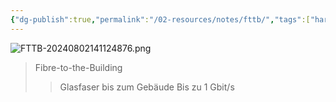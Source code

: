 ```yaml
---
{"dg-publish":true,"permalink":"/02-resources/notes/fttb/","tags":["hardware","netzwerk"],"noteIcon":"","updated":"2024-08-02T14:12:26.116+02:00"}
---
```


![FTTB-20240802141124876.png](/img/user/02%20-%20RESOURCES/Files/IMG/FTTB-20240802141124876.png)
>Fibre-to-the-Building
>>Glasfaser bis zum Gebäude
>>Bis zu 1 Gbit/s